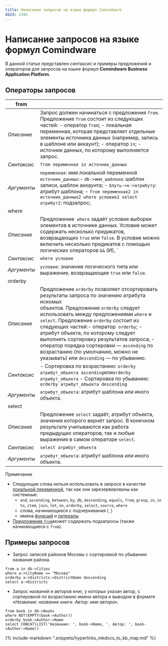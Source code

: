 ```yaml
---
title: Написание запросов на языке формул Comindware
kbId: 2345
---
```


# Написание запросов на языке формул Comindware

В данной статье представлен синтаксис и примеры предложений и операторов для запросов на языке формул **Comindware Business Application Platform**.

## Операторы запросов

| from |  |
| --- | --- |
| *Описание* | Запрос должен начинаться с предложения `from`. Предложение `from` состоит из следующих частей: - оператор `from`; - локальная переменная, которая представляет отдельные элементы источника данных (например, запись в шаблоне или аккаунт); - оператор `in`; - источник данных, по которому выполняется запрос. |
| *Синтаксис* | `from переменная in источник_данных` |
| *Аргументы* | `переменная`: имя локальной переменной `источник_данных`:- `db->имя_шаблона`: шаблон записи, шаблон аккаунта; - `$путь->к->атрибуту`: атрибут шаблона; - `from переменная2 in источник_данных2 where условие2 select атрибут2`: подзапрос; |
| where |  |
| *Описание* | Предложение  `where` задаёт условие выборки элементов в источнике данных. Условие может содержать несколько предикатов, возвращающих `true` или `false`. В условие можно включить несколько предикатов с помощью логических операторов `&&` (И),  `||` (ИЛИ),  `==` (РАВНО),  `!=` (НЕ РАВНО) и функций `AND()`, `OR()`, `EQUALS()`, `IF()`, `NOT()`, `ANY()`, `ALL()`. |
| *Синтаксис* | `where условие` |
| *Аргументы* | `условие`: значение логического типа или выражение, возвращающее `true` или `false`. |
| orderby |  |
| *Описание* | Предложение `orderby` позволяет отсортировать результаты запроса по значению атрибута искомых объектов. Предложение `orderby` следует использовать между предложениями `where` и `select`. Предложение `orderby` состоит из следующих частей:- оператор  `orderby`; - атрибут объекта, по которому следует выполнять сортировку результатов запроса; - оператор порядка сортировки — `ascending` по возрастанию (по умолчанию, можно не указывать) или `descending` — по убыванию. |
| *Синтаксис* | - Сортировка по возрастанию: `orderby атрибут_объекта ascending`или`orderby атрибут_объекта` - Сортировка по убыванию: `orderby атрибут_объекта descending` |
| *Аргументы* | `атрибут_объекта`: атрибут шаблона или иного объекта. |
| select |  |
| *Описание* | Предложение `select` задаёт, атрибут объекта, значения которого вернёт запрос. В конечном результате учитываются как работа предыдущих операторов, так и любые выражения в самом операторе `select`. |
| *Синтаксис* | `select атрибут_объекта` |
| *Аргументы* | `атрибут_объекта`: атрибут шаблона или иного объекта. |

Примечание

- Следующие слова нельзя использовать в запросе в качестве [локальной переменной](#local_variable), так как они зарезервированы как системные:
    - `and`, `ascending`, `between`, `by`, `db`, `descending`, `equals`, `from`, `group`, `in`, `into`, `item`, `join`, `let`, `on`, `orderby`, `select`, `source`, `where`
    - слова, начинающиеся с подчеркивания (`_`)
    - имена [функций](https://kb.comindware.ru/article.php?id=1861) и [литералы](https://kb.comindware.ru/article.php?id=1862)
- [Предложение `from`](#from_clause)может содержать подзапросы (также начинающиеся с `from`).

## Примеры запросов

- Запрос записей районов Москвы с сортировкой по убыванию названия района.

```
from a in db->Cities   
where a->CityName == "Москва"   
orderby a->Districts->DistrictName descending   
select a->Districts
```
- Запрос названий и авторов книг, у которых указан автор, с сортировкой по возрастанию имени автора и выводом в формате «*Название: название книги. Автор: имя автора*».

```
from book in db->Books   
where NOT(EMPTY(book->Author))   
orderby book->Author->Name   
select CONCAT(LIST('Название: ', book->Name, '. Автор: ', book->Author->Name))
```
{% include-markdown ".snippets/hyperlinks_mkdocs_to_kb_map.md" %}
